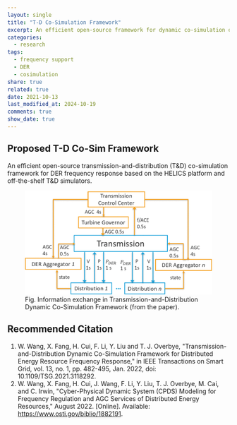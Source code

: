 ```yaml
---
layout: single
title: "T-D Co-Simulation Framework"
excerpt: An efficient open-source framework for dynamic co-simulation of transmission and distribution networks to manage DER frequency response.
categories:
  - research
tags:
  - frequency support
  - DER
  - cosimulation
share: true
related: true
date: 2021-10-13
last_modified_at: 2024-10-19
comments: true
show_date: true
---
```

## Proposed T-D Co-Sim Framework

An efficient open-source transmission-and-distribution (T&D) co-simulation framework for DER frequency response based on the HELICS platform and off-the-shelf T&D simulators.

<figure>
  <img src="/assets/images/showcase/tdcosim.png" alt="T-D Co-sim">
  <figcaption>Fig. Information exchange in Transmission-and-Distribution Dynamic Co-Simulation Framework (from the paper).</figcaption>
</figure>

## Recommended Citation

1. W. Wang, X. Fang, H. Cui, F. Li, Y. Liu and T. J. Overbye, "Transmission-and-Distribution Dynamic Co-Simulation Framework for Distributed Energy Resource Frequency Response," in IEEE Transactions on Smart Grid, vol. 13, no. 1, pp. 482-495, Jan. 2022, doi: 10.1109/TSG.2021.3118292.
2. W. Wang, X. Fang, H. Cui, J. Wang, F. Li, Y. Liu, T. J. Overbye, M. Cai, and C. Irwin, "Cyber-Physical Dynamic System (CPDS) Modeling for Frequency Regulation and AGC Services of Distributed Energy Resources," August 2022. [Online]. Available: https://www.osti.gov/biblio/1882191.
